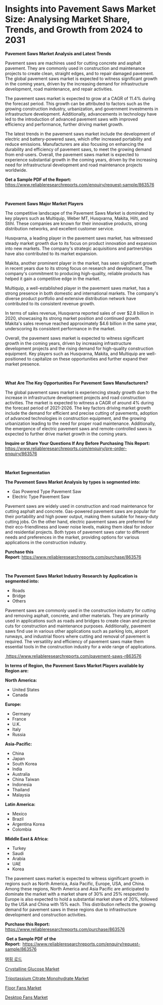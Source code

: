 <p><h1>Insights into Pavement Saws Market Size: Analysing Market Share, Trends, and Growth from 2024 to 2031</h1></p><p><strong>Pavement Saws Market Analysis and Latest Trends</strong></p>
<p><p>Pavement saws are machines used for cutting concrete and asphalt pavement. They are commonly used in construction and maintenance projects to create clean, straight edges, and to repair damaged pavement. The global pavement saws market is expected to witness significant growth in the coming years, driven by the increasing demand for infrastructure development, road maintenance, and repair activities.</p><p>The pavement saws market is expected to grow at a CAGR of 11.4% during the forecast period. This growth can be attributed to factors such as the growing construction industry, urbanization, and government investments in infrastructure development. Additionally, advancements in technology have led to the introduction of advanced pavement saws with improved efficiency and performance, further driving market growth.</p><p>The latest trends in the pavement saws market include the development of electric and battery-powered saws, which offer increased portability and reduce emissions. Manufacturers are also focusing on enhancing the durability and efficiency of pavement saws, to meet the growing demand from end-users. Overall, the pavement saws market is expected to experience substantial growth in the coming years, driven by the increasing need for infrastructural development and road maintenance projects worldwide.</p></p>
<p><strong>Get a Sample PDF of the Report:&nbsp;</strong> <a href="https://www.reliableresearchreports.com/enquiry/request-sample/863576">https://www.reliableresearchreports.com/enquiry/request-sample/863576</a></p>
<p>&nbsp;</p>
<p><strong>Pavement Saws Major Market Players</strong></p>
<p><p>The competitive landscape of the Pavement Saws Market is dominated by key players such as Multiquip, Weber MT, Husqvarna, Makita, Hilti, and Stihl. These companies are known for their innovative products, strong distribution networks, and excellent customer service.</p><p>Husqvarna, a leading player in the pavement saws market, has witnessed steady market growth due to its focus on product innovation and expansion into new markets. The company's strategic acquisitions and partnerships have also contributed to its market expansion.</p><p>Makita, another prominent player in the market, has seen significant growth in recent years due to its strong focus on research and development. The company's commitment to producing high-quality, reliable products has helped it gain a competitive edge in the market.</p><p>Multiquip, a well-established player in the pavement saws market, has a strong presence in both domestic and international markets. The company's diverse product portfolio and extensive distribution network have contributed to its consistent revenue growth.</p><p>In terms of sales revenue, Husqvarna reported sales of over $2.8 billion in 2020, showcasing its strong market position and continued growth. Makita's sales revenue reached approximately $4.6 billion in the same year, underscoring its consistent performance in the market.</p><p>Overall, the pavement saws market is expected to witness significant growth in the coming years, driven by increasing infrastructure development projects and the rising demand for high-quality construction equipment. Key players such as Husqvarna, Makita, and Multiquip are well-positioned to capitalize on these opportunities and further expand their market presence.</p></p>
<p>&nbsp;</p>
<p><strong>What Are The Key Opportunities For Pavement Saws Manufacturers?</strong></p>
<p><p>The global pavement saws market is experiencing steady growth due to the increase in infrastructure development projects and road construction activities. The market is expected to witness a CAGR of around 4% during the forecast period of 2021-2026. The key factors driving market growth include the demand for efficient and precise cutting of pavements, adoption of advanced technologies in construction equipment, and the growing urbanization leading to the need for proper road maintenance. Additionally, the emergence of electric pavement saws and remote-controlled saws is expected to further drive market growth in the coming years.</p></p>
<p><strong>Inquire or Share Your Questions If Any Before Purchasing This Report:</strong> <a href="https://www.reliableresearchreports.com/enquiry/pre-order-enquiry/863576">https://www.reliableresearchreports.com/enquiry/pre-order-enquiry/863576</a></p>
<p>&nbsp;</p>
<p><strong>Market Segmentation</strong></p>
<p><strong>The Pavement Saws Market Analysis by types is segmented into:</strong></p>
<p><ul><li>Gas Powered Type Pavement Saw</li><li>Electric Type Pavement Saw</li></ul></p>
<p><p>Pavement saws are widely used in construction and road maintenance for cutting asphalt and concrete. Gas-powered pavement saws are popular for their portability and high power output, making them suitable for heavy-duty cutting jobs. On the other hand, electric pavement saws are preferred for their eco-friendliness and lower noise levels, making them ideal for indoor and residential projects. Both types of pavement saws cater to different needs and preferences in the market, providing options for various applications in the construction industry.</p></p>
<p><strong>Purchase this Report:&nbsp;</strong><a href="https://www.reliableresearchreports.com/purchase/863576">https://www.reliableresearchreports.com/purchase/863576</a></p>
<p>&nbsp;</p>
<p><strong>The Pavement Saws Market Industry Research by Application is segmented into:</strong></p>
<p><ul><li>Roads</li><li>Bridge</li><li>Others</li></ul></p>
<p><p>Pavement saws are commonly used in the construction industry for cutting and removing asphalt, concrete, and other materials. They are primarily used in applications such as roads and bridges to create clean and precise cuts for construction and maintenance purposes. Additionally, pavement saws find use in various other applications such as parking lots, airport runways, and industrial floors where cutting and removal of pavement is required. The versatility and efficiency of pavement saws make them essential tools in the construction industry for a wide range of applications.</p></p>
<p><a href="https://www.reliableresearchreports.com/pavement-saws-r863576">&nbsp;https://www.reliableresearchreports.com/pavement-saws-r863576</a></p>
<p><strong>In terms of Region, the Pavement Saws Market Players available by Region are:</strong></p>
<p>
    <p> <strong> North America: </strong>
        <ul>
            <li>United States</li>
            <li>Canada</li>
        </ul>
        </p> 
    <p> <strong> Europe: </strong>
        <ul>
            <li>Germany</li>
            <li>France</li>
            <li>U.K.</li>
            <li>Italy</li>
            <li>Russia</li>
        </ul>
        </p> 
    <p> <strong> Asia-Pacific: </strong>
        <ul>
            <li>China</li>
            <li>Japan</li>
            <li>South Korea</li>
            <li>India</li>
            <li>Australia</li>
            <li>China Taiwan</li>
            <li>Indonesia</li>
            <li>Thailand</li>
            <li>Malaysia</li>
        </ul>
        </p> 
    <p> <strong> Latin America: </strong>
        <ul>
            <li>Mexico</li>
            <li>Brazil</li>
            <li>Argentina Korea</li>
            <li>Colombia</li>
        </ul>
        </p> 
    <p> <strong> Middle East & Africa: </strong>
        <ul>
            <li>Turkey</li>
            <li>Saudi</li>
            <li>Arabia</li>
            <li>UAE</li>
            <li>Korea</li>
        </ul>
    </p>
    </p>
<p><p>The pavement saws market is expected to witness significant growth in regions such as North America, Asia Pacific, Europe, USA, and China. Among these regions, North America and Asia Pacific are anticipated to dominate the market with a market share of 30% and 25% respectively. Europe is also expected to hold a substantial market share of 20%, followed by the USA and China with 15% each. This distribution reflects the growing demand for pavement saws in these regions due to infrastructure development and construction activities.</p></p>
<p><strong>Purchase this Report: </strong><a href="https://www.reliableresearchreports.com/purchase/863576">https://www.reliableresearchreports.com/purchase/863576</a></p>
<p>&nbsp;<strong>Get a Sample PDF of the Report:&nbsp;&nbsp;</strong><a href="https://www.reliableresearchreports.com/enquiry/request-sample/863576">https://www.reliableresearchreports.com/enquiry/request-sample/863576</a></p>
<p><strong></strong></p>
<p><p><a href="https://github.com/darrellockm3ytan895656/Market-Research-Report-List-1/blob/main/511175430289.md">탬핑 로드</a></p><p><a href="https://issuu.com/reportprime-2/docs/crystalline-glucose-market-size-2030.pptx">Crystalline Glucose Market</a></p><p><a href="https://issuu.com/reportprime-2/docs/tripotassium-citrate-monohydrate-market-size-2030.">Tripotassium Citrate Monohydrate Market</a></p><p><a href="https://github.com/gamblestampleyjenny50m5sl6/Market-Research-Report-List-2/blob/main/floor-fans-market.md">Floor Fans Market</a></p><p><a href="https://github.com/wwwkeltoum/Market-Research-Report-List-2/blob/main/desktop-fans-market.md">Desktop Fans Market</a></p></p>